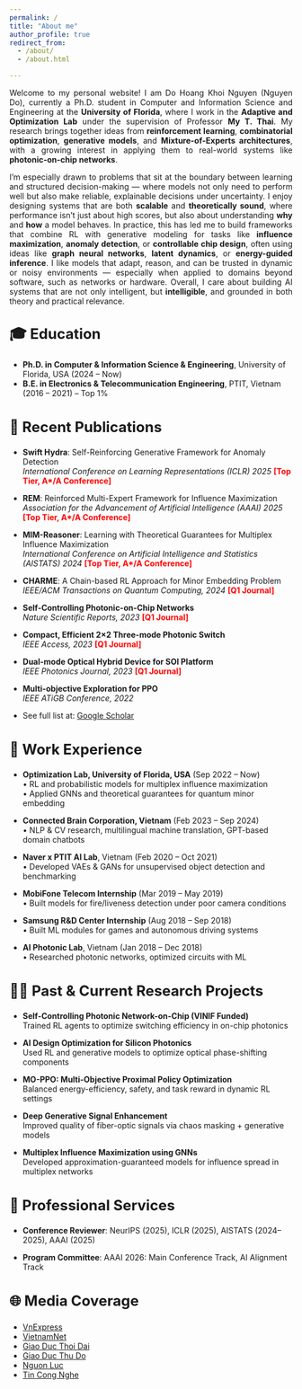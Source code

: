 ```yaml
---
permalink: /
title: "About me"
author_profile: true
redirect_from: 
  - /about/
  - /about.html

---
```


<div class="page__content" style="text-align: justify;">

Welcome to my personal website! I am Do Hoang Khoi Nguyen (Nguyen Do), currently a Ph.D. student in Computer and Information Science and Engineering at the <strong>University of Florida</strong>, where I work in the <strong>Adaptive and Optimization Lab</strong> under the supervision of Professor <strong>My T. Thai</strong>. My research brings together ideas from <strong>reinforcement learning</strong>, <strong>combinatorial optimization</strong>, <strong>generative models</strong>, and <strong>Mixture-of-Experts architectures</strong>, with a growing interest in applying them to real-world systems like <strong>photonic-on-chip networks</strong>.

I’m especially drawn to problems that sit at the boundary between learning and structured decision-making — where models not only need to perform well but also make reliable, explainable decisions under uncertainty. I enjoy designing systems that are both <strong>scalable</strong> and <strong>theoretically sound</strong>, where performance isn’t just about high scores, but also about understanding <strong>why</strong> and <strong>how</strong> a model behaves. In practice, this has led me to build frameworks that combine RL with generative modeling for tasks like <strong>influence maximization</strong>, <strong>anomaly detection</strong>, or <strong>controllable chip design</strong>, often using ideas like <strong>graph neural networks</strong>, <strong>latent dynamics</strong>, or <strong>energy-guided inference</strong>. I like models that adapt, reason, and can be trusted in dynamic or noisy environments — especially when applied to domains beyond software, such as networks or hardware. Overall, I care about building AI systems that are not only intelligent, but <strong>intelligible</strong>, and grounded in both theory and practical relevance.

</div>


<h2 style="font-size: 1.6rem; font-weight: bold ; margin-top: 2rem;">🎓 Education</h2>

- <strong>Ph.D. in Computer & Information Science & Engineering</strong>, University of Florida, USA (2024 – Now)  
- <strong>B.E. in Electronics & Telecommunication Engineering</strong>, PTIT, Vietnam (2016 – 2021) – Top 1%



<h2 style="font-size: 1.6rem; font-weight: bold;">📄 Recent Publications</h2>

- <strong>Swift Hydra</strong>: Self-Reinforcing Generative Framework for Anomaly Detection  
  <em>International Conference on Learning Representations (ICLR) 2025</em> <span style="color:red;"><strong>[Top Tier, A*/A Conference]</strong></span>

- <strong>REM</strong>: Reinforced Multi-Expert Framework for Influence Maximization  
  <em>Association for the Advancement of Artificial Intelligence (AAAI) 2025</em> <span style="color:red;"><strong>[Top Tier, A*/A Conference]</strong></span>

- <strong>MIM-Reasoner</strong>: Learning with Theoretical Guarantees for Multiplex Influence Maximization  
  <em>International Conference on Artificial Intelligence and Statistics (AISTATS) 2024</em> <span style="color:red;"><strong>[Top Tier, A*/A Conference]</strong></span>

- <strong>CHARME</strong>: A Chain-based RL Approach for Minor Embedding Problem  
  <em>IEEE/ACM Transactions on Quantum Computing, 2024</em> <span style="color:red;"><strong>[Q1 Journal]</strong></span>

- <strong>Self-Controlling Photonic-on-Chip Networks</strong>  
  <em>Nature Scientific Reports, 2023</em> <span style="color:red;"><strong>[Q1 Journal]</strong></span>

- <strong>Compact, Efficient 2×2 Three-mode Photonic Switch</strong>  
  <em>IEEE Access, 2023</em> <span style="color:red;"><strong>[Q1 Journal]</strong></span>

- <strong>Dual-mode Optical Hybrid Device for SOI Platform</strong>  
  <em>IEEE Photonics Journal, 2023</em> <span style="color:red;"><strong>[Q1 Journal]</strong></span>

- <strong>Multi-objective Exploration for PPO</strong>  
  <em>IEEE ATiGB Conference, 2022</em>

- See full list at: [Google Scholar](https://scholar.google.com/citations?user=6f9HM24AAAAJ&hl=en)


<h2 style="font-size: 1.6rem; font-weight: bold;">💼 Work Experience</h2>

- <strong>Optimization Lab, University of Florida, USA</strong> (Sep 2022 – Now)  
  • RL and probabilistic models for multiplex influence maximization  
  • Applied GNNs and theoretical guarantees for quantum minor embedding

- <strong>Connected Brain Corporation, Vietnam</strong> (Feb 2023 – Sep 2024)  
  • NLP & CV research, multilingual machine translation, GPT-based domain chatbots

- <strong>Naver x PTIT AI Lab</strong>, Vietnam (Feb 2020 – Oct 2021)  
  • Developed VAEs & GANs for unsupervised object detection and benchmarking

- <strong>MobiFone Telecom Internship</strong> (Mar 2019 – May 2019)  
  • Built models for fire/liveness detection under poor camera conditions

- <strong>Samsung R&D Center Internship</strong> (Aug 2018 – Sep 2018)  
  • Built ML modules for games and autonomous driving systems

- <strong>AI Photonic Lab</strong>, Vietnam (Jan 2018 – Dec 2018)  
  • Researched photonic networks, optimized circuits with ML


<h2 style="font-size: 1.6rem; font-weight: bold;">👨‍🔬 Past & Current Research Projects</h2>

- <strong>Self-Controlling Photonic Network-on-Chip (VINIF Funded)</strong>  
  Trained RL agents to optimize switching efficiency in on-chip photonics

- <strong>AI Design Optimization for Silicon Photonics</strong>  
  Used RL and generative models to optimize optical phase-shifting components

- <strong>MO-PPO: Multi-Objective Proximal Policy Optimization</strong>  
  Balanced energy-efficiency, safety, and task reward in dynamic RL settings

- <strong>Deep Generative Signal Enhancement</strong>  
  Improved quality of fiber-optic signals via chaos masking + generative models

- <strong>Multiplex Influence Maximization using GNNs</strong>  
  Developed approximation-guaranteed models for influence spread in multiplex networks


<h2 style="font-size: 1.6rem; font-weight: bold;">📌 Professional Services</h2>

- <strong>Conference Reviewer</strong>: NeurIPS (2025), ICLR (2025), AISTATS (2024–2025), AAAI (2025)

- <strong>Program Committee</strong>: AAAI 2026: Main Conference Track, AI Alignment Track

<h2 style="font-size: 1.6rem; font-weight: bold;">🌐 Media Coverage</h2>

- [VnExpress](https://vnexpress.net/tag/do-hoang-khoi-nguyen-1482819)  
- [VietnamNet](https://vietnamnet.vn/giao-su-dai-hoc-stanford-cac-nghien-cuu-toi-uu-hoa-hoc-may-co-tinh-ung-dung-cao-i418679.html)  
- [Giao Duc Thoi Dai](https://giaoducthoidai.vn/giao-duc/chang-sinh-vien-tre-tu-choi-luong-khung-de-theo-duoi-chip-quang-tu-Y4T1awbnR.html)  
- [Giao Duc Thu Do](https://giaoducthudo.giaoducthoidai.vn/do-hoang-khoi-nguyen-ptag.html)  
- [Nguon Luc](https://www.nguonluc.com.vn/sinh-vien-viet-nam-co-cong-bo-quoc-te-ve-tri-tue-nhan-tao-a1675.html)  
- [Tin Cong Nghe](https://www.tincongnghe.net/t-54224/sinh-vien-nghien-cuu-ai-co-cong-bo-quoc-te.html)

